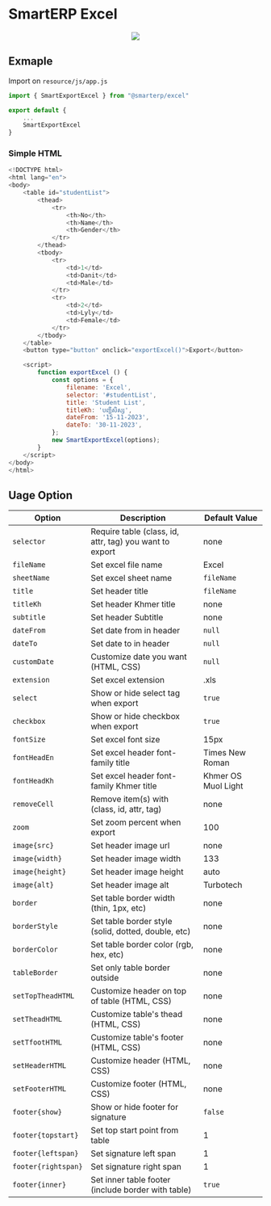 # SmartERP Excel
<p align="center">
    <img src="https://img.shields.io/npm/dt/@smarterp/excel">
</p>

## Exmaple

Import on `resource/js/app.js`
```js
import { SmartExportExcel } from "@smarterp/excel"

export default {
    ...
    SmartExportExcel
}
```
### Simple HTML
```js
<!DOCTYPE html>
<html lang="en">
<body>
    <table id="studentList">
        <thead>
            <tr>
                <th>No</th>
                <th>Name</th>
                <th>Gender</th>
            </tr>
        </thead>
        <tbody>
            <tr>
                <td>1</td>
                <td>Danit</td>
                <td>Male</td>
            </tr>
            <tr>
                <td>2</td>
                <td>Lyly</td>
                <td>Female</td>
            </tr>
        </tbody>
    </table>
    <button type="button" onclick="exportExcel()">Export</button>

    <script>
        function exportExcel () {
            const options = {
                filename: 'Excel',
                selector: '#studentList',
                title: 'Student List',
                titleKh: 'បញ្ជីសិស្ស',
                dateFrom: '15-11-2023',
                dateTo: '30-11-2023',
            };
            new SmartExportExcel(options);
        }
    </script>
</body>
</html>
```

## Uage Option 

| Option | Description | Default Value |
| ------ | ------ | ------ |
| `selector` | Require table (class, id, attr, tag) you want to export | none
| `fileName` | Set excel file name | Excel
| `sheetName` | Set excel sheet name | `fileName`
| `title` | Set header title | `fileName`
| `titleKh` | Set header Khmer title | none
| `subtitle` | Set header Subtitle | none
| `dateFrom` | Set date from in header | `null`
| `dateTo` | Set date to in header | `null`
| `customDate` | Customize date you want (HTML, CSS) | `null`
| `extension` | Set excel extension | .xls
| `select` | Show or hide select tag when export | `true`
| `checkbox` | Show or hide checkbox when export | `true`
| `fontSize` | Set excel font size | 15px
| `fontHeadEn` | Set excel header font-family title | Times New Roman
| `fontHeadKh` | Set excel header font-family Khmer title | Khmer OS Muol Light
| `removeCell` | Remove item(s) with (class, id, attr, tag) | none
| `zoom` | Set zoom percent when export | 100
| `image{src}` | Set header image url | none
| `image{width}` | Set header image width | 133
| `image{height}` | Set header image height | auto
| `image{alt}` | Set header image alt | Turbotech
| `border` | Set table border width (thin, 1px, etc) | none
| `borderStyle` | Set table border style (solid, dotted, double, etc) | none
| `borderColor` | Set table border color (rgb, hex, etc) | none
| `tableBorder` | Set only table border outside | none
| `setTopTheadHTML` | Customize header on top of table (HTML, CSS) | none
| `setTheadHTML` | Customize table's thead (HTML, CSS) | none
| `setTfootHTML` | Customize table's footer (HTML, CSS) | none
| `setHeaderHTML` | Customize header (HTML, CSS) | none
| `setFooterHTML` | Customize footer (HTML, CSS) | none
| `footer{show}` | Show or hide footer for signature | `false`
| `footer{topstart}` | Set top start point from table | 1
| `footer{leftspan}` | Set signature left span | 1
| `footer{rightspan}` | Set signature right span | 1
| `footer{inner}` | Set inner table footer (include border with table) | `true`
